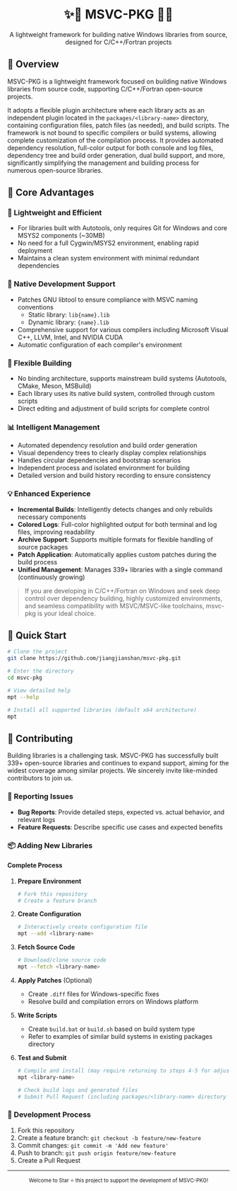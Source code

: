<div align="center">
  <h1>✨🚀 MSVC-PKG 🚀✨</h1>
  <p>A lightweight framework for building native Windows libraries from source, designed for C/C++/Fortran projects</p>
</div>

## 📖 Overview

MSVC-PKG is a lightweight framework focused on building native Windows libraries from source code, supporting C/C++/Fortran open-source projects.

It adopts a flexible plugin architecture where each library acts as an independent plugin located in the `packages/<library-name>` directory, containing configuration files, patch files (as needed), and build scripts. The framework is not bound to specific compilers or build systems, allowing complete customization of the compilation process. It provides automated dependency resolution, full-color output for both console and log files, dependency tree and build order generation, dual build support, and more, significantly simplifying the management and building process for numerous open-source libraries.

## 💪 Core Advantages

### 🚀 Lightweight and Efficient
- For libraries built with Autotools, only requires Git for Windows and core MSYS2 components (~30MB)
- No need for a full Cygwin/MSYS2 environment, enabling rapid deployment
- Maintains a clean system environment with minimal redundant dependencies

### 🔧 Native Development Support
- Patches GNU libtool to ensure compliance with MSVC naming conventions
  - Static library: `lib{name}.lib`
  - Dynamic library: `{name}.lib`
- Comprehensive support for various compilers including Microsoft Visual C++, LLVM, Intel, and NVIDIA CUDA
- Automatic configuration of each compiler's environment

### 🧩 Flexible Building
- No binding architecture, supports mainstream build systems (Autotools, CMake, Meson, MSBuild)
- Each library uses its native build system, controlled through custom scripts
- Direct editing and adjustment of build scripts for complete control

### 📊 Intelligent Management
- Automated dependency resolution and build order generation
- Visual dependency trees to clearly display complex relationships
- Handles circular dependencies and bootstrap scenarios
- Independent process and isolated environment for building
- Detailed version and build history recording to ensure consistency

### 💡 Enhanced Experience
- **Incremental Builds**: Intelligently detects changes and only rebuilds necessary components
- **Colored Logs**: Full-color highlighted output for both terminal and log files, improving readability
- **Archive Support**: Supports multiple formats for flexible handling of source packages
- **Patch Application**: Automatically applies custom patches during the build process
- **Unified Management**: Manages 339+ libraries with a single command (continuously growing)

> If you are developing in C/C++/Fortran on Windows and seek deep control over dependency building, highly customized environments, and seamless compatibility with MSVC/MSVC-like toolchains, msvc-pkg is your ideal choice.

## 🚀 Quick Start

```bash
# Clone the project
git clone https://github.com/jiangjianshan/msvc-pkg.git

# Enter the directory
cd msvc-pkg

# View detailed help
mpt --help

# Install all supported libraries (default x64 architecture)
mpt
```

## 🤝 Contributing

Building libraries is a challenging task. MSVC-PKG has successfully built 339+ open-source libraries and continues to expand support, aiming for the widest coverage among similar projects. We sincerely invite like-minded contributors to join us.

### 📝 Reporting Issues
- **Bug Reports**: Provide detailed steps, expected vs. actual behavior, and relevant logs
- **Feature Requests**: Describe specific use cases and expected benefits

### 📦 Adding New Libraries

#### Complete Process

1. **Prepare Environment**
   ```bash
   # Fork this repository
   # Create a feature branch
   ```

2. **Create Configuration**
   ```bash
   # Interactively create configuration file
   mpt --add <library-name>
   ```

3. **Fetch Source Code**
   ```bash
   # Download/clone source code
   mpt --fetch <library-name>
   ```

4. **Apply Patches** (Optional)
   - Create `.diff` files for Windows-specific fixes
   - Resolve build and compilation errors on Windows platform

5. **Write Scripts**
   - Create `build.bat` or `build.sh` based on build system type
   - Refer to examples of similar build systems in existing packages directory

6. **Test and Submit**
   ```bash
   # Compile and install (may require returning to steps 4-5 for adjustments)
   mpt <library-name>
   
   # Check build logs and generated files
   # Submit Pull Request (including packages/<library-name> directory and new files)
   ```

### 🔧 Development Process
1. Fork this repository
2. Create a feature branch: `git checkout -b feature/new-feature`
3. Commit changes: `git commit -m 'Add new feature'`
4. Push to branch: `git push origin feature/new-feature`
5. Create a Pull Request

---

<div align="center">
  <sub>Welcome to Star ⭐ this project to support the development of MSVC-PKG!</sub>
</div>
